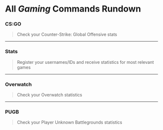 # All _Gaming_ Commands Rundown

### CS:GO

> Check your Counter-Strike: Global Offensive stats

---

### Stats

> Register your usernames/IDs and receive statistics for most relevant games

---

### Overwatch

> Check your Overwatch statistics

---

### PUGB

> Check your Player Unknown Battlegrounds statistics



